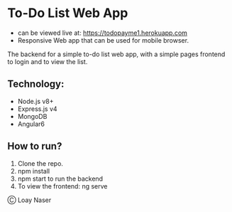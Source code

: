 # To-Do List Web App
- can be viewed live at: https://todopayme1.herokuapp.com
- Responsive Web app that can be used for mobile browser.

The backend for a simple to-do list web app,
with a simple pages frontend to login and to view the list.

## Technology:

* Node.js v8+
* Express.js v4
* MongoDB
* Angular6


## How to run?

1. Clone the repo.
2. npm install
3. npm start to run the backend
4. To view the frontend: ng serve


&#9400; Loay Naser
